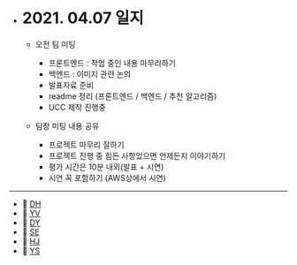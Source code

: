 - # 2021. 04.07 일지

  - 오전 팀 미팅

    - 프론트엔드 : 작업 중인 내용 마무리하기
    - 백엔드 :  이미지 관련 논의
    - 발표자료 준비
    - readme 정리 (프론트엔드 / 백엔드 / 추천 알고리즘)
    - UCC 제작 진행중
    
  - 팀장 미팅 내용 공유
    - 프로젝트 마무리 잘하기
    - 프로젝트 진행 중 힘든 사항있으면 언제든지 이야기하기
    - 평가 시간은 10분 내외(발표 + 시연) 
    - 시연 꼭 포함하기 (AWS상에서 시연)


-----

  * 🍟 [DH](./DH/20210407.md)
  * 🍔 [YV](./YV/20210407.md)
  * 🌭 [DY](./DY/20210407.md)
  * 🍳 [SE](./SE/20210407.md)
  * 🧀 [HJ](./HJ/20210407.md)
  * 🥪 [YS](./YS/20210407.md)
